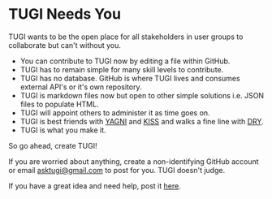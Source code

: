 # TUGI Needs You

TUGI wants to be the open place for all stakeholders in user groups to collaborate but can't without you.

- You can contribute to TUGI now by editing a file within GitHub.
- TUGI has to remain simple for many skill levels to contribute.
- TUGI has no database. GitHub is where TUGI lives and consumes external API's or it's own repository.
- TUGI is markdown files now but open to other simple solutions i.e. JSON files to populate HTML.
- TUGI will appoint others to administer it as time goes on.
- TUGI is best friends with [YAGNI](https://en.wikipedia.org/wiki/You_aren%27t_gonna_need_it) and [KISS](https://en.wikipedia.org/wiki/KISS_principle) and walks a fine line with [DRY](https://en.wikipedia.org/wiki/Don%27t_repeat_yourself).
- TUGI is what you make it.

So go ahead, create TUGI! 

If you are worried about anything, create a non-identifying GitHub account or email asktugi@gmail.com to post for you. TUGI doesn't judge.

If you have a great idea and need help, post it [here](https://github.com/tugihub/website/issues).
